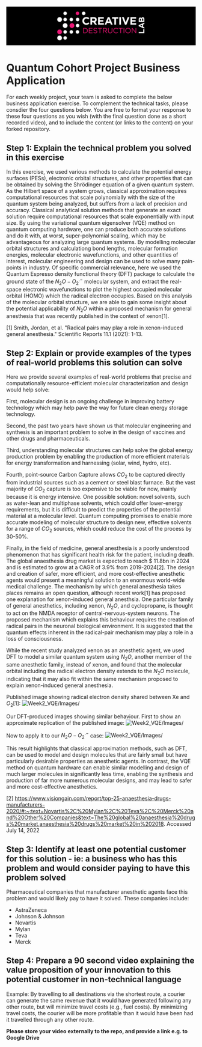 ![CDL 2022 Cohort Project](../CDL_logo.jpg)
# Quantum Cohort Project Business Application

For each weekly project, your team is asked to complete the below business application exercise.
To complement the technical tasks, please consdier the four questions below.
You are free to format your response to these four questions as you wish (with the final question done as a short recorded video), and to include
the content (or links to the content) on your forked repository.

## Step 1: Explain the technical problem you solved in this exercise

In this exercise, we used various methods to calculate the potential energy surfaces (PESs), electronic orbital structures, and other properties that can be obtained by solving the Shrödinger equation of a given quantum system. As the Hilbert space of a system grows, classical approximation requires computational resources that scale polynomially with the size of the quantum system being analyzed, but suffers from a lack of precision and accuracy. Classical analytical solution methods that generate an exact solution require computational resources that scale exponentially with input size. By using the variational quantum eigensolver (VQE) method on quantum computing hardware, one can produce both accurate solutions and do it with, at worst, super-polynomial scaling, which may be advantageous for analyzing large quantum systems. By modelling molecular orbital structures and calculationg bond lengths, molecular formation energies, molecular electronic wavefunctions, and other quantities of interest, molecular engineering and design can be used to solve many pain-points in industry. Of specific commercial relevance, here we used the Quantum Espresso density functional theory (DFT) package to calculate the ground state of the $N_2O-O_2^{ .-}$ molecular system, and extract the real-space electronic wavefunctions to plot the highest occupied molecular orbital (HOMO) which the radical electron occupies. Based on this analysis of the molecular orbital structure, we are able to gain some insight about the potential applicability of $N_2O$ within a proposed mechanism for general anesthesia that was recently published in the context of xenon[1].

[1] Smith, Jordan, et al. "Radical pairs may play a role in xenon-induced general anesthesia." Scientific Reports 11.1 (2021): 1-13.

## Step 2: Explain or provide examples of the types of real-world problems this solution can solve

Here we provide several examples of real-world problems that precise and computationally resource-efficient molecular characterization and design would help solve:

First, molecular design is an ongoing challenge in improving battery technology which may help pave the way for future clean energy storage technology.

Second, the past two years have shown us that molecular engineering and synthesis is an important problem to solve in the design of vaccines and other drugs and pharmaceuticals.

Third, understanding molecular structures can help solve the global energy production problem by enabling the production of more efficient materials for energy transformation and harnessing (solar, wind, hydro, etc).

Fourth, point-source Carbon Capture allows $CO_2$ to be captured directly from industrial sources such as a cement or steel blast furnace. But the vast majority of $CO_2$ capture is too expensive to be viable for now, mainly because it is energy intensive. One possible solution: novel solvents, such as water-lean and multiphase solvents, which could offer lower-energy requirements, but it is difficult to predict the properties of the potential material at a molecular level. Quantum computing promises to enable more accurate modeling of molecular structure to design new, effective solvents for a range of $CO_2$ sources, which could reduce the cost of the process by 30-50%.

Finally, in the field of medicine, general anesthesia is a poorly understood phenomenon that has significant health risk for the patient, including death. The global anaesthesia drug market is expected to reach \$ 11.8bn in 2024 and is estimated to grow at a CAGR of 3.9% from 2019-2024[2]. The design and creation of safer, more efficient, and more cost-effective anesthetic agents would present a meaningful solution to an enormous world-wide medical challenge. The mechanism by which general anesthesia takes places remains an open question, although recent work[1] has proposed one explanation for xenon-induced general anesthsia. One particular family of general anesthetics, including xenon, $N_2O$, and cyclopropane, is thought to act on the NMDA receptor of central-nervous-system neurons. The proposed mechanism which explains this behaviour requires the creation of radical pairs in the neuronal biological environment. It is suggested that the quantum effects inherent in the radical-pair mechanism may play a role in a loss of consciousness.

While the recent study analyzed xenon as an anesthetic agent, we used DFT to model a similar quantum system using $N_2O$, another member of the same anesthetic family, instead of xenon, and found that the molecular orbital including the radical electron density extends to the $N_2O$ molecule, indicating that it may also fit within the same mechanism proposed to explain xenon-induced general anesthesia.

Published image showing radical electron density shared between Xe and $O_2$[1]:
![Week2_VQE/Images/](https://github.com/Jordan-D-Smith/CohortProject_2022/blob/55854f7f7db98f345dfa6f776c4b9f73face7e8c/Week2_VQE/Images/DFT_HOMO.png)

Our DFT-produced images showing similar behaviour. First to show an approximate replication of the published image:
![Week2_VQE/Images/](https://github.com/Jordan-D-Smith/CohortProject_2022/blob/55854f7f7db98f345dfa6f776c4b9f73face7e8c/Week2_VQE/Images/xe_DFT.png)

Now to apply it to our $N_2O-O_2^{ .-}$ case:
![Week2_VQE/Images/](https://github.com/Jordan-D-Smith/CohortProject_2022/blob/55854f7f7db98f345dfa6f776c4b9f73face7e8c/Week2_VQE/Images/n2o_DFT.png)

This result highlights that classical approximation methods, such as DFT, can be used to model and design molecules that are fairly small but have particularly desirable properties as anesthetic agents. In contrast, the VQE method on quantum hardware can enable similar modelling and design of much larger molecules in significantly less time, enabling the synthesis and production of far more numerous molecular designs, and may lead to safer and more cost-effective anesthetics.

[2] https://www.visiongain.com/report/top-25-anaesthesia-drugs-manufacturers-2020/#:~:text=Novartis%2C%20Mylan%2C%20Teva%2C%20Merck%20and%20Other%20Companies&text=The%20global%20anaesthesia%20drugs%20market,anaesthesia%20drugs%20market%20in%202018. Accessed July 14, 2022

## Step 3: Identify at least one potential customer for this solution - ie: a business who has this problem and would consider paying to have this problem solved

Pharmaceutical companies that manufacturer anesthetic agents face this problem and would likely pay to have it solved. These companies include:

- AstraZeneca
- Johnson & Johnson
- Novartis
- Mylan
- Teva
- Merck

## Step 4: Prepare a 90 second video explaining the value proposition of your innovation to this potential customer in non-technical language

Example: By travelling to all destinations via the shortest route, a courier can generate the same revenue that it would have generated following any other route, but will minimize travel costs (e.g., fuel costs). By minimizing travel costs, the courier will be more profitable than it would have been had it travelled through any other route.

**Please store your video externally to the repo, and provide a link e.g. to Google Drive**
